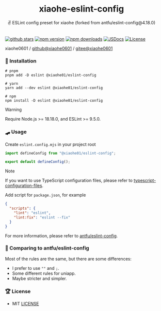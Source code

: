 <div align="center">
  <h1>xiaohe-eslint-config</h1>
  <span>✌️ ESLint config preset for xiaohe (forked from antfu/eslint-config@4.18.0)</span>
</div>

<br>

[![github stars][github-stars-src]][github-stars-href]
[![npm version][npm-version-src]][npm-version-href]
[![npm downloads][npm-downloads-src]][npm-downloads-href]
[![JSDocs][jsdocs-src]][jsdocs-href]
[![License][license-src]][license-href]

xiaohe0601 / [github@xiaohe0601](https://github.com/xiaohe0601) / [gitee@xiaohe0601](https://gitee.com/xiaohe0601)

### 🚁 Installation

```shell
# pnpm
pnpm add -D eslint @xiaohe01/eslint-config

# yarn
yarn add --dev eslint @xiaohe01/eslint-config

# npm
npm install -D eslint @xiaohe01/eslint-config
```

> [!WARNING]
> Require Node.js >= 18.18.0, and ESLint >= 9.5.0.

### 🛹 Usage

Create `eslint.config.mjs` in your project root

```js
import defineConfig from "@xiaohe01/eslint-config";

export default defineConfig();
```

> [!NOTE]
> If you want to use TypeScript configuration files,
> please refer to [typescript-configuration-files](https://eslint.org/docs/latest/use/configure/configuration-files#typescript-configuration-files).

Add script for `package.json`, for example

```json
{
  "scripts": {
    "lint": "eslint",
    "lint:fix": "eslint --fix"
  }
}
```

For more information, please refer to [antfu/eslint-config](https://github.com/antfu/eslint-config).

### 🐼 Comparing to antfu/eslint-config

Most of the rules are the same, but there are some differences:

- I prefer to use `""` and `;`.
- Some different rules for uniapp.
- Maybe stricter and simpler.

### 🏆 License

- MIT [LICENSE](./LICENSE)

[github-stars-src]: https://img.shields.io/github/stars/xiaohe0601/xiaohe-eslint-config?style=flat&colorA=080f12&colorB=1fa669&logo=GitHub
[github-stars-href]: https://github.com/xiaohe0601/xiaohe-eslint-config
[npm-version-src]: https://img.shields.io/npm/v/@xiaohe01/eslint-config?style=flat&colorA=080f12&colorB=1fa669
[npm-version-href]: https://npmjs.com/package/@xiaohe01/eslint-config
[npm-downloads-src]: https://img.shields.io/npm/dm/@xiaohe01/eslint-config?style=flat&colorA=080f12&colorB=1fa669
[npm-downloads-href]: https://npmjs.com/package/@xiaohe01/eslint-config
[jsdocs-src]: https://img.shields.io/badge/jsdocs-reference-080f12?style=flat&colorA=080f12&colorB=1fa669
[jsdocs-href]: https://www.jsdocs.io/package/@xiaohe01/eslint-config
[license-src]: https://img.shields.io/github/license/xiaohe0601/xiaohe-eslint-config.svg?style=flat&colorA=080f12&colorB=1fa669
[license-href]: https://github.com/xiaohe0601/xiaohe-eslint-config/blob/main/LICENSE